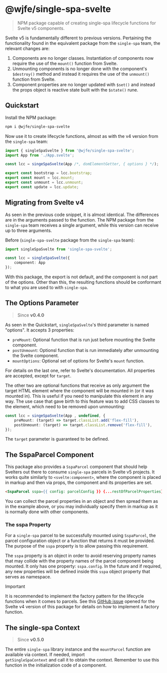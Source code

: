 # @wjfe/single-spa-svelte

> NPM package capable of creating single-spa lifecycle functions for Svelte v5 components.

Svelte v5 is fundamentally different to previous versions.  Pertaining the functionality found in the equivalent 
package from the `single-spa` team, the relevant changes are:

1. Components are no longer classes.  Instantiation of components now require the use of the `mount()` function from 
Svelte.
2. Unmounting components is no longer done with the component's `$destroy()` method and instead it requires the use of 
the `unmount()` function from Svelte.
3. Component properties are no longer updated with `$set()` and instead the props object is reactive state built with 
the `$state()` rune.

## Quickstart

Install the NPM package:

```bash
npm i @wjfe/single-spa-svelte
```

Now use it to create lifecycle functions, almost as with the v4 version from the `single-spa` team:

```typescript
import { singleSpaSvelte } from '@wjfe/single-spa-svelte';
import App from './App.svelte';

const lcc = singeSpaSvelte(App /*, domElementGetter, { options } */);

export const bootstrap = lcc.bootstrap;
export const mount = lcc.mount;
export const unmount = lcc.unmount;
export const update = lcc.update;
```

## Migrating from Svelte v4

As seen in the previous code snippet, it is almost identical.  The differences are in the arguments passed to the 
function.  The NPM package from the `single-spa` team receives a single argument, while this version can receive up to 
three arguments.

Before (`single-spa-svelte` package from the `single-spa` team):

```typescript
import singleSpaSvelte from 'single-spa-svelte';

const lcc = singleSpaSvelte({
    component: App
});
```

With this package, the export is not default, and the component is not part of the options.  Other than this, the 
resulting functions should be conformant to what you are used to with `single-spa`.

## The Options Parameter

> Since **v0.4.0**

As seen in the Quickstart, `singleSpaSvelte`'s third parameter is named "options".  It accepts 3 properties:

+ `preMount`:  Optional function that is run just before mounting the Svelte component.
+ `postUnmount`:  Optionsl function that is run immediately after unmounting the Svelte component.
+ `mountOptions`:  Optional set of options for Svelte's `mount` function.

For details on the last one, refer to Svelte's documentation.  All properties are accepted, except for `target`.

The other two are optional functions that receive as only argument the target HTML element where the component will be 
mounted in (or it was mounted in).  This is useful if you need to manipulate this element in any way.  The use case that gave birth to this feature was to add CSS classes to the element, which need to be removed upon unmounting:

```typescript
const lcc = singeSpaSvelte(App , undefined, {
    preMount: (target) => target.classList.add('flex-fill'),
    postUnmount: (target) => target.classList.remove('flex-fill'),
});
```

The `target` parameter is guaranteed to be defined.

## The SspaParcel Component

This package also provides a `SspaParcel` component that should help Svelters out there to consume `single-spa` 
parcels in Svelte v5 projects.  It works quite similarly to `<svelte:component>`, where the component is placed in 
markup and then via props, the component and its properties are set.

```html
<SspaParcel sspa={{ config: parcelConfig }} {...restOfParcelProperties} />
```

You can collect the parcel properties in an object and then spread them as in the example above, or you may 
individually specify them in markup as it is normally done with other components.

### The sspa Property

For a `single-spa` parcel to be successfully mounted using `SspaParcel`, the parcel configuration object or a function 
that returns it must be provided.  The purpose of the `sspa` property is to allow passing this requirement.

The `sspa` property is an object in order to avoid reserving property names that may collide with the property names of 
the parcel component being mounted.  It only has one property:  `sspa.config`.  In the future and if required, any 
new properties will be defined inside this `sspa` object property that serves as namespace.

> [!IMPORTANT]
> It is recommended to implement the factory pattern for the lifecycle functions when it comes to parcels.  See this 
> [GitHub issue](https://github.com/single-spa/single-spa-svelte/issues/28) opened for the Svelte v4 version of this 
> package for details on how to implement a factory function.

## The single-spa Context

> Since **v0.5.0**

The entire `single-spa` library instance and the `mountParcel` function are available via context.  If needed, import  
`getSingleSpaContext` and call it to obtain the context.  Remember to use this function in the initialization code of a 
component.
